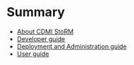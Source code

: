 # Summary

* [About CDMI StoRM](README.md)
* [Developer guide](doc/developer.md)
* [Deployment and Administration guide](doc/admin.md)
* [User guide](doc/user.md)